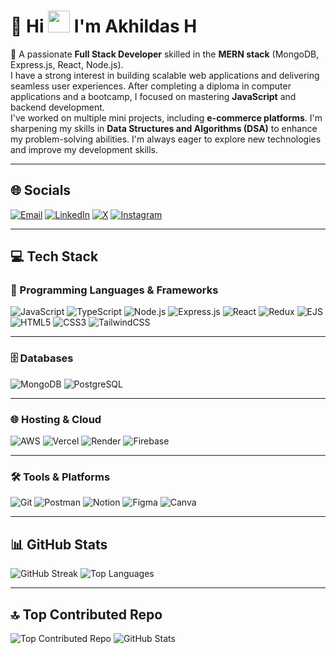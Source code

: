 #  💫 Hi <img src="https://media.giphy.com/media/hvRJCLFzcasrR4ia7z/giphy.gif" width="35"> I'm Akhildas H


👋 A passionate **Full Stack Developer** skilled in the **MERN stack** (MongoDB, Express.js, React, Node.js).  
I have a strong interest in building scalable web applications and delivering seamless user experiences. After completing a diploma in computer applications and a bootcamp, I focused on mastering **JavaScript** and backend development.  
I've worked on multiple mini projects, including **e-commerce platforms**. I'm sharpening my skills in **Data Structures and Algorithms (DSA)** to enhance my problem-solving abilities. I'm always eager to explore new technologies and improve my development skills.  

---

## 🌐 Socials

[![Email](https://img.shields.io/badge/Email-D14836?logo=gmail&logoColor=white)](mailto:akhildas675@gmail.com)  [![LinkedIn](https://img.shields.io/badge/LinkedIn-0A66C2?logo=linkedin&logoColor=white)](https://linkedin.com/in/akhildas675)  [![X](https://img.shields.io/badge/X-000000?logo=X&logoColor=white)](https://x.com/akhildas675)  [![Instagram](https://img.shields.io/badge/Instagram-E4405F?logo=Instagram&logoColor=white)](https://instagram.com/akhildas_675)  

---

## 💻 Tech Stack

### 🚀 Programming Languages & Frameworks

![JavaScript](https://img.shields.io/badge/JavaScript-0d1117?style=for-the-badge&logo=javascript&logoColor=F7DF1E)  ![TypeScript](https://img.shields.io/badge/TypeScript-0d1117?style=for-the-badge&logo=typescript&logoColor=white)  ![Node.js](https://img.shields.io/badge/Node.js-0d1117?style=for-the-badge&logo=node.js&logoColor=green)  ![Express.js](https://img.shields.io/badge/Express.js-0d1117?style=for-the-badge&logo=express&logoColor=white)  ![React](https://img.shields.io/badge/React-0d1117?style=for-the-badge&logo=react&logoColor=61DAFB)  ![Redux](https://img.shields.io/badge/Redux-0d1117?style=for-the-badge&logo=redux&logoColor=white)  ![EJS](https://img.shields.io/badge/EJS-0d1117?style=for-the-badge&logo=ejs&logoColor=white)  ![HTML5](https://img.shields.io/badge/HTML5-0d1117?style=for-the-badge&logo=html5&logoColor=white)  ![CSS3](https://img.shields.io/badge/CSS3-0d1117?style=for-the-badge&logo=css3&logoColor=white)  ![TailwindCSS](https://img.shields.io/badge/TailwindCSS-0d1117?style=for-the-badge&logo=tailwind-css&logoColor=white)

---

### 🗄️ Databases

![MongoDB](https://img.shields.io/badge/MongoDB-0d1117?style=for-the-badge&logo=mongodb&logoColor=47A248)  ![PostgreSQL](https://img.shields.io/badge/PostgreSQL-0d1117?style=for-the-badge&logo=postgresql&logoColor=white)

---

### 🌐 Hosting & Cloud

![AWS](https://img.shields.io/badge/AWS-0d1117?style=for-the-badge&logo=amazon-aws&logoColor=white)  ![Vercel](https://img.shields.io/badge/Vercel-0d1117?style=for-the-badge&logo=vercel&logoColor=white)  ![Render](https://img.shields.io/badge/Render-0d1117?style=for-the-badge&logo=render&logoColor=white)  ![Firebase](https://img.shields.io/badge/Firebase-0d1117?style=for-the-badge&logo=firebase&logoColor=FFCA28)

---

### 🛠️ Tools & Platforms

![Git](https://img.shields.io/badge/Git-0d1117?style=for-the-badge&logo=git&logoColor=white)  ![Postman](https://img.shields.io/badge/Postman-0d1117?style=for-the-badge&logo=postman&logoColor=white)  ![Notion](https://img.shields.io/badge/Notion-0d1117?style=for-the-badge&logo=notion&logoColor=white)  ![Figma](https://img.shields.io/badge/Figma-0d1117?style=for-the-badge&logo=figma&logoColor=white)  ![Canva](https://img.shields.io/badge/Canva-0d1117?style=for-the-badge&logo=canva&logoColor=white)

---

## 📊 GitHub Stats

![GitHub Streak](https://nirzak-streak-stats.vercel.app/?user=akhildas675&theme=transparent&hide_border=true)  ![Top Languages](https://github-readme-stats.vercel.app/api/top-langs/?username=akhildas675&theme=transparent&hide_border=true&layout=compact)

---

## 🔝 Top Contributed Repo

![Top Contributed Repo](https://github-contributor-stats.vercel.app/api?username=akhildas675&limit=5&theme=transparent&combine_all_yearly_contributions=true)  ![GitHub Stats](https://github-readme-stats.vercel.app/api?username=akhildas675&theme=transparent&hide_border=true)

